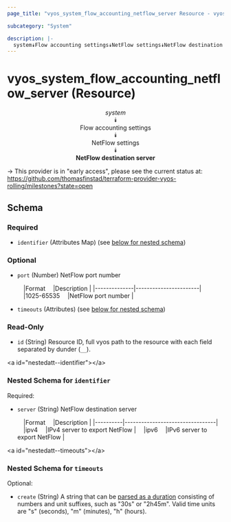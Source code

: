 ```yaml
---
page_title: "vyos_system_flow_accounting_netflow_server Resource - vyos"

subcategory: "System"

description: |- 
  system⯯Flow accounting settings⯯NetFlow settings⯯NetFlow destination server
---
```


# vyos_system_flow_accounting_netflow_server (Resource)
<center>

*system*  
⯯  
Flow accounting settings  
⯯  
NetFlow settings  
⯯  
**NetFlow destination server**


</center>

-> This provider is in "early access", please see the current status at: https://github.com/thomasfinstad/terraform-provider-vyos-rolling/milestones?state=open

## Schema

### Required

- `identifier` (Attributes Map) (see [below for nested schema](#nestedatt--identifier))

### Optional

- `port` (Number) NetFlow port number

    &emsp;|Format      &emsp;|Description          |
    |--------------|-----------------------|
    &emsp;|1025-65535  &emsp;|NetFlow port number  |
- `timeouts` (Attributes) (see [below for nested schema](#nestedatt--timeouts))

### Read-Only

- `id` (String) Resource ID, full vyos path to the resource with each field separated by dunder (`__`).

&lt;a id=&#34;nestedatt--identifier&#34;&gt;&lt;/a&gt;
### Nested Schema for `identifier`

Required:

- `server` (String) NetFlow destination server

    &emsp;|Format  &emsp;|Description                    |
    |----------|---------------------------------|
    &emsp;|ipv4    &emsp;|IPv4 server to export NetFlow  |
    &emsp;|ipv6    &emsp;|IPv6 server to export NetFlow  |


&lt;a id=&#34;nestedatt--timeouts&#34;&gt;&lt;/a&gt;
### Nested Schema for `timeouts`

Optional:

- `create` (String) A string that can be [parsed as a duration](https://pkg.go.dev/time#ParseDuration) consisting of numbers and unit suffixes, such as &#34;30s&#34; or &#34;2h45m&#34;. Valid time units are &#34;s&#34; (seconds), &#34;m&#34; (minutes), &#34;h&#34; (hours).  
